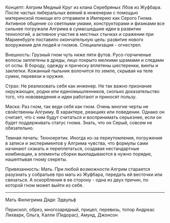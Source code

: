 Концепт: Алгрим Медный Круг из клана Серебряных Лбов из Жуфбара. После частых либеральных веяний в инженерии с помощью материнской помощи его отправили в Империю как Серого Гнома. Активное общение со светлыми умами, конструкторами и физиками все сильнее погружали Алгрима в сумасшедшие идеи в развитии технологий, а активное участие в местных стычках и сражении при Мариенбурге поставило окончательную цель: развитие нового вооружения для людей и гномов. Специализация - огнестрел.

Внешность: Грузный гном чуть ниже пяти футов. Русо-горчиченые волосы заплетены в дреды, лицо покрыто мелкими шрамами и следами от оспы. В бороду, одежду и прическу вплетены шестеренки, винты и заклепки. Кожанный пыльник волочится по земле, скрывая на теле сумки, перевязи и оружие.

Страх: Не реализовать себя как инженер. Не так важно признание окружающих, родни или единомышленников, сколько доказательство того, что нововведения и идеи работают и приносят пользу.

Маска: Раз гном, так веди себя как гном. Очень многие черты не свойственны Алгриму. В характере, реакциях или поведении. Однако он считает, что с ним будут считаться и воспринимать серьезнее, если он будет поддерживать статус гнома. Знать, что он Серый, совсем не обязательно.

Темная печать: Техноеретик. Иногда из-за переутомления, погружения в записи и экспериментов у Алгрима чувства, что формулы сами начинают скакать и переплетаться, создавая нестандартные комбинации, а элементы сборки выкладываются в нужно порядке, нашептывая гному секреты.

Привязанность: Мать. При любой возможности Алгрим старается разузнать у собратьев про мать из Жуфбара, передать ей весточки или связаться. А оскорбления в ее сторону - одна из двух причин, по которой гном может выйти из себя.

___
Мать Филигрима
Дядя: Эдвульф

Перископ, обрез, многозарядный, прицел, перевизь, топор
Андреас Лихварк, Ольга, Калли (Пидорас), Амунд, Джонсон